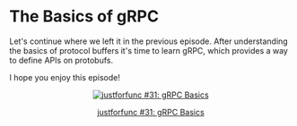 # The Basics of gRPC

Let's continue where we left it in the previous episode.
After understanding the basics of protocol buffers it's time
to learn gRPC, which provides a way to define APIs on protobufs.

I hope you enjoy this episode!

<div style="text-align:center">
    <a href="https://youtu.be/uolTUtioIrc">
        <img src="https://img.youtube.com/vi/uolTUtioIrc/0.jpg" alt="justforfunc #31: gRPC Basics">
        <p>justforfunc #31: gRPC Basics</p>
    </a>
</div>
